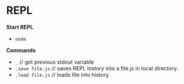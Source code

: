 # REPL

**Start REPL**

- `node`

**Commands**

- `_` // get previous stdout variable
- `.save file.js` // saves REPL history into a file.js in local directory.
- `.load file.js` // loads file into history.
